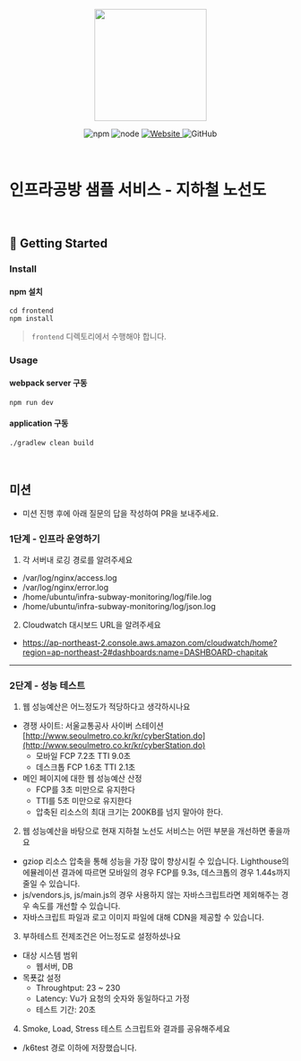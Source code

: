 <p align="center">
    <img width="200px;" src="https://raw.githubusercontent.com/woowacourse/atdd-subway-admin-frontend/master/images/main_logo.png"/>
</p>
<p align="center">
  <img alt="npm" src="https://img.shields.io/badge/npm-%3E%3D%205.5.0-blue">
  <img alt="node" src="https://img.shields.io/badge/node-%3E%3D%209.3.0-blue">
  <a href="https://edu.nextstep.camp/c/R89PYi5H" alt="nextstep atdd">
    <img alt="Website" src="https://img.shields.io/website?url=https%3A%2F%2Fedu.nextstep.camp%2Fc%2FR89PYi5H">
  </a>
  <img alt="GitHub" src="https://img.shields.io/github/license/next-step/atdd-subway-service">
</p>

<br>

# 인프라공방 샘플 서비스 - 지하철 노선도

<br>

## 🚀 Getting Started

### Install
#### npm 설치
```
cd frontend
npm install
```
> `frontend` 디렉토리에서 수행해야 합니다.

### Usage
#### webpack server 구동
```
npm run dev
```
#### application 구동
```
./gradlew clean build
```
<br>

## 미션

* 미션 진행 후에 아래 질문의 답을 작성하여 PR을 보내주세요.

### 1단계 - 인프라 운영하기
1. 각 서버내 로깅 경로를 알려주세요
- /var/log/nginx/access.log
- /var/log/nginx/error.log
- /home/ubuntu/infra-subway-monitoring/log/file.log
- /home/ubuntu/infra-subway-monitoring/log/json.log

2. Cloudwatch 대시보드 URL을 알려주세요
- https://ap-northeast-2.console.aws.amazon.com/cloudwatch/home?region=ap-northeast-2#dashboards:name=DASHBOARD-chapitak

---

### 2단계 - 성능 테스트
1. 웹 성능예산은 어느정도가 적당하다고 생각하시나요
 - 경쟁 사이트: 서울교통공사 사이버 스테이션 [http://www.seoulmetro.co.kr/kr/cyberStation.do](http://www.seoulmetro.co.kr/kr/cyberStation.do)
   - 모바일 FCP 7.2초 TTI 9.0초
   - 데스크톱 FCP 1.6초 TTI 2.1초
 - 메인 페이지에 대한 웹 성능예산 산정
   - FCP를 3초 미만으로 유지한다
   - TTI를  5초 미만으로 유지한다
   - 압축된 리소스의 최대 크기는 200KB를 넘지 말아야 한다.

2. 웹 성능예산을 바탕으로 현재 지하철 노선도 서비스는 어떤 부분을 개선하면 좋을까요
 
- gziop 리소스 압축을 통해 성능을 가장 많이 향상시킬 수 있습니다. Lighthouse의 에뮬레이션 결과에 따르면 모바일의 경우 FCP를 9.3s, 데스크톱의 경우 1.44s까지 줄일 수 있습니다.
- js/vendors.js, js/main.js의 경우 사용하지 않는 자바스크립트라면 제외해주는 경우 속도를 개선할 수 있습니다.
- 자바스크립트 파일과 로고 이미지 파일에  대해 CDN을 제공할 수 있습니다.
 
3. 부하테스트 전제조건은 어느정도로 설정하셨나요
- 대상 시스템 범위
   - 웹서버, DB
- 목푯값 설정
   - Throughtput: 23 ~ 230
   - Latency: Vu가 요청의 숫자와 동일하다고 가정
   - 테스트 기간:  20초
    
4. Smoke, Load, Stress 테스트 스크립트와 결과를 공유해주세요
- /k6test 경로 이하에 저장했습니다. 
